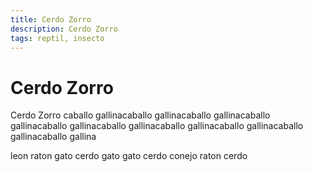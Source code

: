 ```yaml
---
title: Cerdo Zorro
description: Cerdo Zorro
tags: reptil, insecto
---
```


# Cerdo Zorro

Cerdo Zorro caballo gallinacaballo gallinacaballo gallinacaballo gallinacaballo gallinacaballo gallinacaballo gallinacaballo gallinacaballo gallinacaballo gallina

leon raton gato cerdo gato gato cerdo conejo raton cerdo